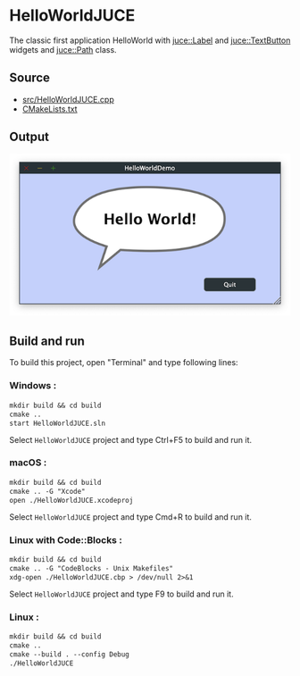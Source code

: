 # HelloWorldJUCE

The classic first application HelloWorld with [juce::Label](https://docs.juce.com/master/classLabel.html) and [juce::TextButton](https://docs.juce.com/master/classTextButton.html) widgets and [juce::Path](https://docs.juce.com/master/classPath.html) class.

## Source

* [src/HelloWorldJUCE.cpp](src/HelloWorldJUCE.cpp)
* [CMakeLists.txt](CMakeLists.txt)

## Output

![output](../../../docs/Pictures/HelloWorldJUCE.png)

## Build and run

To build this project, open "Terminal" and type following lines:

### Windows :

``` shell
mkdir build && cd build
cmake .. 
start HelloWorldJUCE.sln
```

Select `HelloWorldJUCE` project and type Ctrl+F5 to build and run it.

### macOS :

``` shell
mkdir build && cd build
cmake .. -G "Xcode"
open ./HelloWorldJUCE.xcodeproj
```

Select `HelloWorldJUCE` project and type Cmd+R to build and run it.

### Linux with Code::Blocks :

``` shell
mkdir build && cd build
cmake .. -G "CodeBlocks - Unix Makefiles"
xdg-open ./HelloWorldJUCE.cbp > /dev/null 2>&1
```

Select `HelloWorldJUCE` project and type F9 to build and run it.

### Linux :

``` shell
mkdir build && cd build
cmake .. 
cmake --build . --config Debug
./HelloWorldJUCE
```
